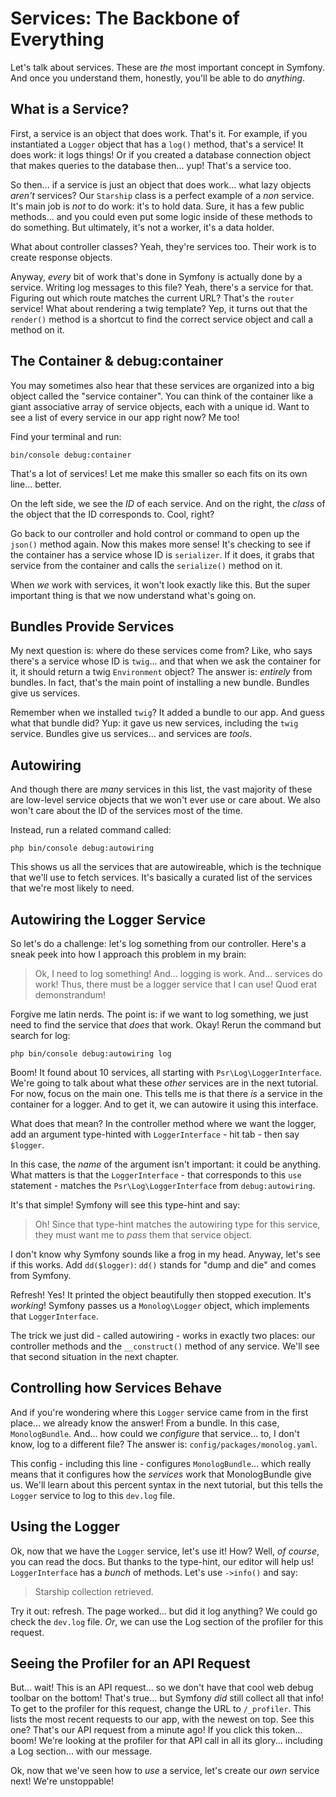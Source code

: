# Services: The Backbone of Everything

Let's talk about services. These are *the* most important concept in Symfony. And
once you understand them, honestly, you'll be able to do *anything*.

## What is a Service?

First, a service is an object that does work. That's it. For example, if you instantiated
a `Logger` object that has a `log()` method, that's a service! It does work: it
logs things! Or if you created a database connection object that makes queries
to the database then... yup! That's a service too.

So then... if a service is just an object that does work... what lazy objects
*aren't* services? Our `Starship` class is a perfect example of a *non* service.
It's main job is *not* to do work: it's to hold data. Sure, it has a few public
methods... and you could even put some logic inside of these methods to do something.
But ultimately, it's not a worker, it's a data holder.

What about controller classes? Yeah, they're services too. Their work is to
create response objects.

Anyway, *every* bit of work that's done in Symfony is actually done by a service.
Writing log messages to this file? Yeah, there's a service for that. Figuring out
which route matches the current URL? That's the `router` service! What about rendering
a twig template? Yep, it turns out that the `render()` method is a shortcut
to find the correct service object and call a method on it.

## The Container & debug:container

You may sometimes also hear that these services are organized into a big object called
the "service container". You can think of the container like a giant associative
array of service objects, each with a unique id. Want to see a list of every service
in our app right now? Me too!

Find your terminal and run:

```terminal
bin/console debug:container
```

That's a lot of services! Let me make this smaller so each fits on its own
line... better.

On the left side, we see the *ID* of each service. And on the right, the *class*
of the object that the ID corresponds to. Cool, right?

Go back to our controller and hold control or command to open up the `json()` method
again. Now this makes more sense! It's checking to see if the container has a service
whose ID is `serializer`. If it does, it grabs that service from the container and
calls the `serialize()` method on it.

When *we* work with services, it won't look exactly like this. But the super important
thing is that we now understand what's going on.

## Bundles Provide Services

My next question is: where do these services come from? Like, who says there's a
service whose ID is `twig`... and that when we ask the container for it, it should
return a twig `Environment` object? The answer is: *entirely* from bundles. In fact,
that's the main point of installing a new bundle. Bundles give us services.

Remember when we installed `twig`? It added a bundle to our
app. And guess what that bundle did? Yup: it gave us new services, including the
`twig` service. Bundles give us services... and services are *tools*.

## Autowiring

And though there are *many* services in this list, the vast majority of these are
low-level service objects that we won't ever use or care about. We also won't
care about the ID of the services most of the time.

Instead, run a related command called:

```terminal
php bin/console debug:autowiring
```

This shows us all the services that are autowireable, which is the technique
that we'll use to fetch services. It's basically a curated
list of the services that we're most likely to need.

## Autowiring the Logger Service

So let's do a challenge: let's log something from our controller. Here's a sneak
peek into how I approach this problem in my brain:

> Ok, I need to log something!
> And... logging is work.
> And... services do work!
> Thus, there must be a logger service that I can use!
> Quod erat demonstrandum!

Forgive me latin nerds. The point is: if we want to log something, we just need to
find the service that *does* that work. Okay! Rerun the command but search for log:

```terminal-silent
php bin/console debug:autowiring log
```

Boom! It found about 10 services, all starting with `Psr\Log\LoggerInterface`.
We're going to talk about what these *other* services are in the next tutorial. For
now, focus on the main one. This tells me is that there *is* a service in the
container for a logger. And to get it, we can autowire it using this interface.

What does that mean? In the controller method where we want the logger, add an
argument type-hinted with `LoggerInterface` - hit tab - then say `$logger`.

In this case, the *name* of the argument isn't important: it could be anything.
What matters is that the `LoggerInterface` - that corresponds to this `use` statement -
matches the `Psr\Log\LoggerInterface` from `debug:autowiring`.

It's that simple! Symfony will see this type-hint and say:

> Oh! Since that type-hint matches the autowiring type for this service, they must
> want me to *pass* them that service object.

I don't know why Symfony sounds like a frog in my head. Anyway, let's see if
this works. Add `dd($logger)`: `dd()` stands for "dump and die" and comes from
Symfony.

Refresh! Yes! It printed the object beautifully then stopped execution. It's
*working*! Symfony passes us a `Monolog\Logger` object, which implements that
`LoggerInterface`.

The trick we just did - called autowiring - works in exactly two places: our controller
methods and the `__construct()` method of any service. We'll see that second
situation in the next chapter.

## Controlling how Services Behave

And if you're wondering where this `Logger` service came from in the first place...
we already know the answer! From a bundle. In this case, `MonologBundle`.
And... how could we *configure* that service... to, I don't know, log
to a different file? The answer is: `config/packages/monolog.yaml`.

This config - including this line - configures `MonologBundle`... which really
means that it configures how the *services* work that MonologBundle give us. We'll
learn about this percent syntax in the next tutorial, but this tells the `Logger`
service to log to this `dev.log` file.

## Using the Logger

Ok, now that we have the `Logger` service, let's use it! How? Well, *of course*,
you can read the docs. But thanks to the type-hint, our editor will help us!
`LoggerInterface` has a *bunch* of methods. Let's use `->info()` and say:

> Starship collection retrieved.

Try it out: refresh. The page worked... but did it log anything? We could go check
the `dev.log` file. *Or*, we can use the Log section of the profiler for
this request.

## Seeing the Profiler for an API Request

But... wait! This is an API request... so we don't have that cool web debug toolbar on the
bottom! That's true... but Symfony *did* still collect all that info! To get to
the profiler for this request, change the URL to `/_profiler`. This lists
the most recent requests to our app, with the newest on top. See this one?
That's our API request from a minute ago! If you click this token... boom!
We're looking at the profiler for that API call in all its glory... including
a Log section... with our message.

Ok, now that we've seen how to *use* a service, let's create our *own* service next!
We're unstoppable!
